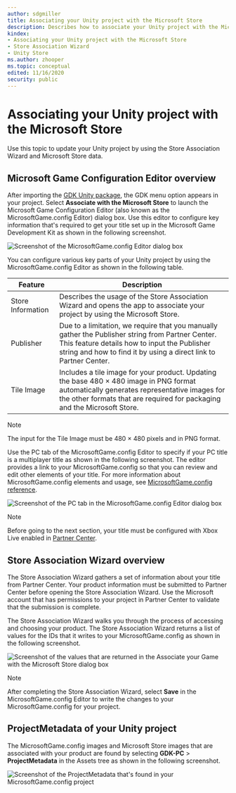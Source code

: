 ```yaml
---
author: sdgmiller
title: Associating your Unity project with the Microsoft Store
description: Describes how to associate your Unity project with the Microsoft Store by using the Store Association Wizard.
kindex:
- Associating your Unity project with the Microsoft Store
- Store Association Wizard
- Unity Store
ms.author: zhooper
ms.topic: conceptual
edited: 11/16/2020
security: public
---
```


# Associating your Unity project with the Microsoft Store

Use this topic to update your Unity project by using the Store Association Wizard and Microsoft Store data.

## Microsoft Game Configuration Editor overview

After importing the [GDK Unity package](../gdk-unity-overview.md), the GDK menu option appears in your project. Select **Associate with the Microsoft Store** to launch the Microsoft Game Configuration Editor (also known as the MicrosoftGame.config Editor) dialog box. Use this editor to configure key information that's required to get your title set up in the Microsoft Game Development Kit as shown in the following screenshot.

![Screenshot of the MicrosoftGame.config Editor dialog box](../../../../../resources/gamecore/secure/images/en-us/gdk_unity_editor1.png)

You can configure various key parts of your Unity project by using the MicrosoftGame.config Editor as shown in the following table.

| Feature | Description |
| --- | --- |
| Store Information | Describes the usage of the Store Association Wizard and opens the app to associate your project by using the Microsoft Store. |
| Publisher | Due to a limitation, we require that you manually gather the Publisher string from Partner Center. This feature details how to input the Publisher string and how to find it by using a direct link to Partner Center. |
| Tile Image | Includes a tile image for your product. Updating the base 480 &#215; 480 image in PNG format automatically generates representative images for the other formats that are required for packaging and the Microsoft Store. |
> [!NOTE]
> The input for the Tile Image must be 480 &#215; 480 pixels and in PNG format.

Use the PC tab of the MicrosoftGame.config Editor to specify if your PC title is a multiplayer title as shown in the following screenshot. The editor provides a link to your MicrosoftGame.config so that you can review and edit other elements of your title. For more information about MicrosoftGame.config elements and usage, see [MicrosoftGame.config reference](../../../reference/system/microsoftgameconfig/microsoftgameconfig-schema.md).

![Screenshot of the PC tab in the MicrosoftGame.config Editor dialog box](../../../../../resources/gamecore/secure/images/en-us/gdk_unity_editor2.png)
> [!NOTE]
> Before going to the next section, your title must be configured with Xbox Live enabled in [Partner Center](https://partner.microsoft.com/dashboard).

## Store Association Wizard overview

The Store Association Wizard gathers a set of information about your title from Partner Center. Your product information must be submitted to Partner Center before opening the Store Association Wizard. Use the Microsoft account that has permissions to your project in Partner Center to validate that the submission is complete.

The Store Association Wizard walks you through the process of accessing and choosing your product. The Store Association Wizard returns a list of values for the IDs that it writes to your MicrosoftGame.config as shown in the following screenshot.

![Screenshot of the values that are returned in the Associate your Game with the Microsoft Store dialog box](../../../../../resources/gamecore/secure/images/en-us/gdk_unity_editor3.png)
> [!NOTE]
> After completing the Store Association Wizard, select **Save** in the MicrosoftGame.config Editor to write the changes to your MicrosoftGame.config for your project.

## ProjectMetadata of your Unity project

The MicrosoftGame.config images and Microsoft Store images that are associated with your product are found by selecting **GDK-PC** > **ProjectMetadata** in the Assets tree as shown in the following screenshot.

![Screenshot of the ProjectMetadata that's found in your MicrosoftGame.config project](../../../../../resources/gamecore/secure/images/en-us/gdk_unity_projectdata.png)

